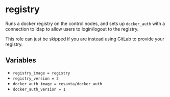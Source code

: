 # registry

Runs a docker registry on the control nodes, and sets up `docker_auth` with a
connection to ldap to allow users to login/logout to the registry.

This role can just be skipped if you are instead using GitLab to provide your
registry.

## Variables

* `registry_image = registry`
* `registry_version = 2`
* `docker_auth_image = cesanta/docker_auth`
* `docker_auth_version = 1`
